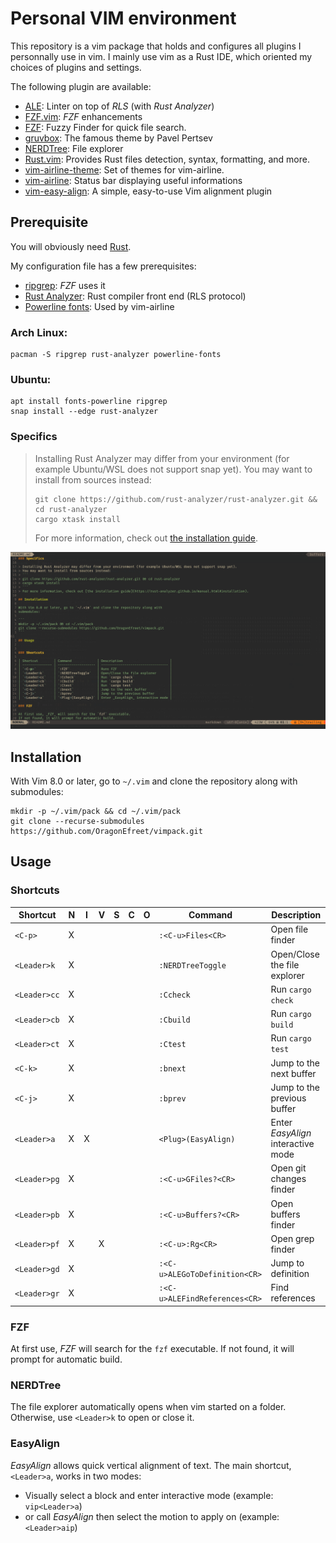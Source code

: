 # Personal VIM environment

This repository is a vim package that holds and configures all plugins
I personnally use in vim.
I mainly use vim as a Rust IDE, which oriented my choices of plugins and
settings.

The following plugin are available:

- [ALE](https://github.com/dense-analysis/ale): Linter on top of _RLS_ (with _Rust Analyzer_)
- [FZF.vim](https://github.com/junegunn/fzf.vim): _FZF_ enhancements
- [FZF](https://github.com/junegunn/fzf): Fuzzy Finder for quick file search.
- [gruvbox](https://github.com/morhetz/gruvbox): The famous theme by Pavel Pertsev
- [NERDTree](https://github.com/preservim/nerdtree): File explorer
- [Rust.vim](https://github.com/rust-lang/rust.vim): Provides Rust files detection, syntax, formatting, and more.
- [vim-airline-theme](https://github.com/vim-airline/vim-airline-themes): Set of themes for vim-airline.
- [vim-airline](https://github.com/vim-airline/vim-airline): Status bar displaying useful informations
- [vim-easy-align](https://github.com/junegunn/vim-easy-align): A simple, easy-to-use Vim alignment plugin

## Prerequisite

You will obviously need [Rust](https://www.rust-lang.org/tools/install).

My configuration file has a few prerequisites:

- [ripgrep](https://github.com/BurntSushi/ripgrep): _FZF_ uses it
- [Rust Analyzer](https://github.com/rust-analyzer/rust-analyzer): Rust
  compiler front end (RLS protocol)
- [Powerline fonts](https://github.com/powerline/fonts): Used by vim-airline


### Arch Linux:
```
pacman -S ripgrep rust-analyzer powerline-fonts
```
### Ubuntu:
```
apt install fonts-powerline ripgrep
snap install --edge rust-analyzer
```

### Specifics

> Installing Rust Analyzer may differ from your environment (for example Ubuntu/WSL does not support snap yet).
> You may want to install from sources instead:
> ```
> git clone https://github.com/rust-analyzer/rust-analyzer.git && cd rust-analyzer
> cargo xtask install
> ```
> For more information, check out [the installation guide](https://rust-analyzer.github.io/manual.html#installation).

![showcase](showcase.png)

## Installation

With Vim 8.0 or later, go to `~/.vim` and clone the repository along with
submodules:

```
mkdir -p ~/.vim/pack && cd ~/.vim/pack
git clone --recurse-submodules https://github.com/OragonEfreet/vimpack.git
```

## Usage


### Shortcuts

| Shortcut        | N | I | V | S | C | O | Command                       | Description                        |
| --------------- | - | - | - | - | - | - | -------------------           | ---------------------------------- |
| `<C-p>`         | X |   |   |   |   |   | `:<C-u>Files<CR>`             | Open file finder                   |
| `<Leader>k`     | X |   |   |   |   |   | `:NERDTreeToggle`             | Open/Close the file explorer       |
| `<Leader>cc`    | X |   |   |   |   |   | `:Ccheck`                     | Run `cargo check`                  |
| `<Leader>cb`    | X |   |   |   |   |   | `:Cbuild`                     | Run `cargo build`                  |
| `<Leader>ct`    | X |   |   |   |   |   | `:Ctest`                      | Run `cargo test`                   |
| `<C-k>`         | X |   |   |   |   |   | `:bnext`                      | Jump to the next buffer            |
| `<C-j>`         | X |   |   |   |   |   | `:bprev`                      | Jump to the previous buffer        |
| `<Leader>a`     | X | X |   |   |   |   | `<Plug>(EasyAlign)`           | Enter _EasyAlign_ interactive mode |
| `<Leader>pg`    | X |   |   |   |   |   | `:<C-u>GFiles?<CR>`           | Open git changes finder            |
| `<Leader>pb`    | X |   |   |   |   |   | `:<C-u>Buffers?<CR>`          | Open buffers finder                |
| `<Leader>pf`    | X |   | X |   |   |   | `:<C-u>:Rg<CR>`               | Open grep finder                   |
| `<Leader>gd`    | X |   |   |   |   |   | `:<C-u>ALEGoToDefinition<CR>` | Jump to definition                 |
| `<Leader>gr`    | X |   |   |   |   |   | `:<C-u>ALEFindReferences<CR>` | Find references                    |


### FZF

At first use, _FZF_ will search for the `fzf` executable.
If not found, it will prompt for automatic build.

### NERDTree

The file explorer automatically opens when vim started on a folder.
Otherwise, use `<Leader>k` to open or close it.

### EasyAlign

_EasyAlign_ allows quick vertical alignment of text.
The main shortcut, `<Leader>a`, works in two modes:
- Visually select a block and enter interactive mode (example: `vip<Leader>a`)
- or call _EasyAlign_ then select the motion to apply on (example:
  `<Leader>aip`) 
